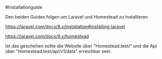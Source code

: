 #Installationguide

Den beiden Guides folgen um Laravel und Homestead zu installieren

https://laravel.com/docs/8.x/installation#installing-laravel

https://laravel.com/docs/8.x/homestead

Ist das geschehen sollte die Website über "Homestead.test/" und die Api über "Homestead.test/api/v1/data" erreichbar sein.
